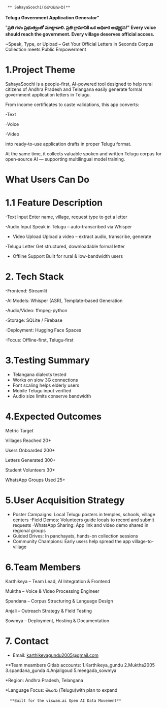      ** SahayaSoochi(సహాయసూచి)**

**Telugu Government Application Generator"**

"**ప్రతి గళం ప్రభుత్వంతో మాట్లాడాలి. ప్రతి గ్రామానికి ఒక అధికార అభ్యర్థన!"
Every voice should reach the government. Every village deserves official access.**


~Speak, Type, or Upload – Get Your Official Letters in Seconds
 Corpus Collection meets Public Empowerment

# 1.Project Theme 
SahayaSoochi is a people-first, AI-powered tool designed to help rural citizens of Andhra Pradesh and Telangana easily generate formal government application letters in Telugu.

From income certificates to caste validations, this app converts:

-Text

-Voice

-Video

into ready-to-use application drafts in proper Telugu format.

At the same time, it collects valuable spoken and written Telugu corpus for open-source AI — supporting multilingual model training.

# What Users Can Do

# 1.1 Feature Description

-Text Input	Enter name, village, request type to get a letter

-Audio Input	Speak in Telugu – auto-transcribed via Whisper

- Video Upload	Upload a video – extract audio, transcribe, generate

-Telugu Letter	Get structured, downloadable formal letter

- Offline Support	Built for rural & low-bandwidth users

# 2. Tech Stack
-Frontend: Streamlit

-AI Models: Whisper (ASR), Template-based  Generation

-Audio/Video: ffmpeg-python

-Storage: SQLite / Firebase

-Deployment: Hugging Face Spaces

-Focus: Offline-first, Telugu-first

# 3.Testing Summary
- Telangana dialects tested
- Works on slow 3G connections
- Font scaling helps elderly users
- Mobile Telugu input verified
- Audio size limits conserve bandwidth

# 4.Expected Outcomes

Metric	Target

Villages Reached	    20+ 

Users Onboarded	        200+

Letters Generated	    300+

Student Volunteers  	30+

WhatsApp Groups Used	25+

# 5.User Acquisition Strategy
- Poster Campaigns: Local Telugu posters in temples, schools, village centers
-Field Demos: Volunteers guide locals to record and submit requests
-WhatsApp Sharing: App link and video demo shared in regional groups
- Guided Drives: In panchayats, hands-on collection sessions
- Community Champions: Early users help spread the app village-to-village

# 6.Team Members

Karthikeya – Team Lead, AI Integration & Frontend

Muktha – Voice & Video Processing Engineer

Spandana – Corpus Structuring & Language Design

Anjali – Outreach Strategy & Field Testing

Sowmya – Deployment, Hosting & Documentation

# 7. Contact
* Email: karthikeyagundu2005@gmail.com

**Team meambers Gitlab accounts:
     1.Karthikeya_gundu
     2.Muktha2005
     3.spandana_gunda
     4.Anjaligoud
     5.meegada_sowmya

*Region: Andhra Pradesh, Telangana

*Language Focus: తెలుగు (Telugu)with plan to expand
     
     
      **Built for the viswam.ai Open AI Data Movement**

